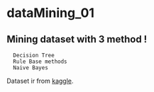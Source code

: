 # dataMining_01
## Mining dataset with 3 method !
```
  Decision Tree
  Rule Base methods
  Naive Bayes
```
Dataset ir from [kaggle](https://kaggle.com).
